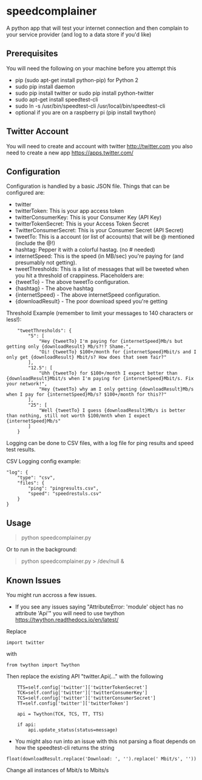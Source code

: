 # speedcomplainer
A python app that will test your internet connection and then complain to your service provider (and log to a data store if you'd like)

## Prerequisites
You will need the following on your machine before you attempt this
* pip (sudo apt-get install python-pip) for Python 2
* sudo pip install daemon
* sudo pip install twitter or sudo pip install python-twitter
* sudo apt-get install speedtest-cli
* sudo ln -s /usr/bin/speedtest-cli /usr/local/bin/speedtest-cli
* optional if you are on a raspberry pi (pip install twython)

## Twitter Account
You will need to create and account with twitter http://twitter.com
you also need to create a new app https://apps.twitter.com/

## Configuration
Configuration is handled by a basic JSON file. Things that can be configured are:
* twitter
 * twitterToken: This is your app access token
 * twitterConsumerKey: This is your Consumer Key (API Key)
 * twitterTokenSecret: This is your Access Token Secret
 * TwitterConsumerSecret: This is your Consumer Secret (API Secret)
* tweetTo: This is a account (or list of accounts) that will be @ mentioned (include the @!)
* hashtag: Pepper it with a colorful hastag. (no # needed)
* internetSpeed: This is the speed (in MB/sec) you're paying for (and presumably not getting).
* tweetThresholds: This is a list of messages that will be tweeted when you hit a threshold of crappiness. Placeholders are:
 * {tweetTo} - The above tweetTo configuration.
 * {hashtag} - The above hashtag
 * {internetSpeed} - The above internetSpeed configuration.
 * {downloadResult} - The poor download speed you're getting

Threshold Example (remember to limit your messages to 140 characters or less!):
```
    "tweetThresholds": {
        "5": [
            "Hey {tweetTo} I'm paying for {internetSpeed}Mb/s but getting only {downloadResult} Mb/s?!? Shame.",
            "Oi! {tweetTo} $100+/month for {internetSpeed}Mbit/s and I only get {downloadResult} Mbit/s? How does that seem fair?"
        ],
        "12.5": [
            "Uhh {tweetTo} for $100+/month I expect better than {downloadResult}Mbit/s when I'm paying for {internetSpeed}Mbit/s. Fix your network!",
            "Hey {tweetTo} why am I only getting {downloadResult}Mb/s when I pay for {internetSpeed}Mb/s? $100+/month for this??"
        ],
        "25": [
            "Well {tweetTo} I guess {downloadResult}Mb/s is better than nothing, still not worth $100/mnth when I expect {internetSpeed}Mb/s"
        ]
    }
```

Logging can be done to CSV files, with a log file for ping results and speed test results. 

CSV Logging config example:
```
"log": {
    "type": "csv",
    "files": {
        "ping": "pingresults.csv",
        "speed": "speedrestuls.csv"
    }
}
```

## Usage
> python speedcomplainer.py

Or to run in the background:
> python speedcomplainer.py > /dev/null &


## Known Issues
You might run accross a few issues.
* If you see any issues saying "AttributeError: 'module' object has no attribute 'Api'" you will need to use twython https://twython.readthedocs.io/en/latest/

Replace
``` 
import twitter 
```
with 
```
from twython import Twython
```
Then replace the existing API "twitter.Api(..." with the following
```
    TTS=self.config['twitter']['twitterTokenSecret']
	TCK=self.config['twitter']['twitterConsumerKey']
	TCS=self.config['twitter']['twitterConsumerSecret']
	TT=self.config['twitter']['twitterToken']
			
	api = Twython(TCK, TCS, TT, TTS)
	
	if api:
        api.update_status(status=message)

```

* You might also run into an issue with this not parsing a float depends on how the speedtest-cli returns the string
```
float(downloadResult.replace('Download: ', '').replace(' Mbit/s', ''))
```
Change all instances of Mbit/s to Mbits/s
